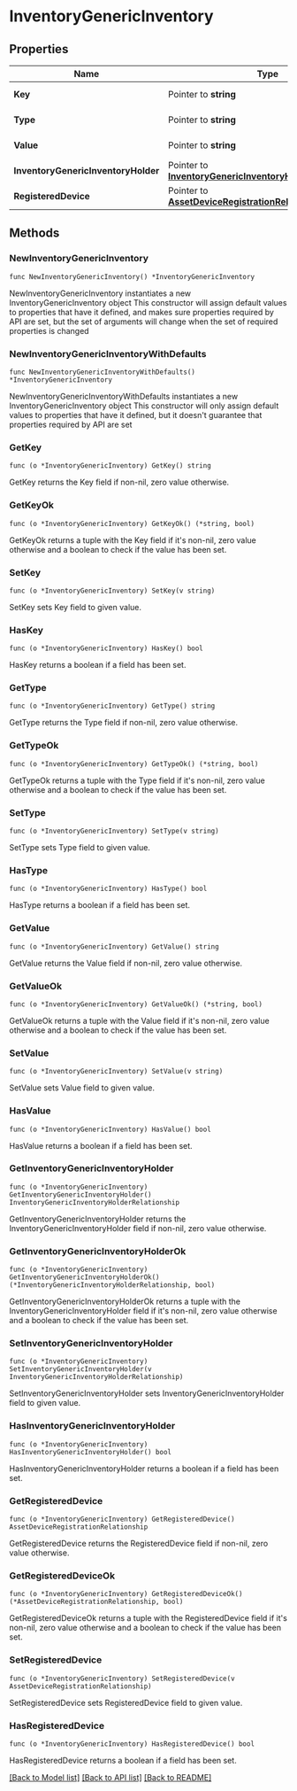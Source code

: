 # InventoryGenericInventory

## Properties

Name | Type | Description | Notes
------------ | ------------- | ------------- | -------------
**Key** | Pointer to **string** |  | [optional] [readonly] 
**Type** | Pointer to **string** |  | [optional] [readonly] 
**Value** | Pointer to **string** |  | [optional] [readonly] 
**InventoryGenericInventoryHolder** | Pointer to [**InventoryGenericInventoryHolderRelationship**](inventory.GenericInventoryHolder.Relationship.md) |  | [optional] 
**RegisteredDevice** | Pointer to [**AssetDeviceRegistrationRelationship**](asset.DeviceRegistration.Relationship.md) |  | [optional] 

## Methods

### NewInventoryGenericInventory

`func NewInventoryGenericInventory() *InventoryGenericInventory`

NewInventoryGenericInventory instantiates a new InventoryGenericInventory object
This constructor will assign default values to properties that have it defined,
and makes sure properties required by API are set, but the set of arguments
will change when the set of required properties is changed

### NewInventoryGenericInventoryWithDefaults

`func NewInventoryGenericInventoryWithDefaults() *InventoryGenericInventory`

NewInventoryGenericInventoryWithDefaults instantiates a new InventoryGenericInventory object
This constructor will only assign default values to properties that have it defined,
but it doesn't guarantee that properties required by API are set

### GetKey

`func (o *InventoryGenericInventory) GetKey() string`

GetKey returns the Key field if non-nil, zero value otherwise.

### GetKeyOk

`func (o *InventoryGenericInventory) GetKeyOk() (*string, bool)`

GetKeyOk returns a tuple with the Key field if it's non-nil, zero value otherwise
and a boolean to check if the value has been set.

### SetKey

`func (o *InventoryGenericInventory) SetKey(v string)`

SetKey sets Key field to given value.

### HasKey

`func (o *InventoryGenericInventory) HasKey() bool`

HasKey returns a boolean if a field has been set.

### GetType

`func (o *InventoryGenericInventory) GetType() string`

GetType returns the Type field if non-nil, zero value otherwise.

### GetTypeOk

`func (o *InventoryGenericInventory) GetTypeOk() (*string, bool)`

GetTypeOk returns a tuple with the Type field if it's non-nil, zero value otherwise
and a boolean to check if the value has been set.

### SetType

`func (o *InventoryGenericInventory) SetType(v string)`

SetType sets Type field to given value.

### HasType

`func (o *InventoryGenericInventory) HasType() bool`

HasType returns a boolean if a field has been set.

### GetValue

`func (o *InventoryGenericInventory) GetValue() string`

GetValue returns the Value field if non-nil, zero value otherwise.

### GetValueOk

`func (o *InventoryGenericInventory) GetValueOk() (*string, bool)`

GetValueOk returns a tuple with the Value field if it's non-nil, zero value otherwise
and a boolean to check if the value has been set.

### SetValue

`func (o *InventoryGenericInventory) SetValue(v string)`

SetValue sets Value field to given value.

### HasValue

`func (o *InventoryGenericInventory) HasValue() bool`

HasValue returns a boolean if a field has been set.

### GetInventoryGenericInventoryHolder

`func (o *InventoryGenericInventory) GetInventoryGenericInventoryHolder() InventoryGenericInventoryHolderRelationship`

GetInventoryGenericInventoryHolder returns the InventoryGenericInventoryHolder field if non-nil, zero value otherwise.

### GetInventoryGenericInventoryHolderOk

`func (o *InventoryGenericInventory) GetInventoryGenericInventoryHolderOk() (*InventoryGenericInventoryHolderRelationship, bool)`

GetInventoryGenericInventoryHolderOk returns a tuple with the InventoryGenericInventoryHolder field if it's non-nil, zero value otherwise
and a boolean to check if the value has been set.

### SetInventoryGenericInventoryHolder

`func (o *InventoryGenericInventory) SetInventoryGenericInventoryHolder(v InventoryGenericInventoryHolderRelationship)`

SetInventoryGenericInventoryHolder sets InventoryGenericInventoryHolder field to given value.

### HasInventoryGenericInventoryHolder

`func (o *InventoryGenericInventory) HasInventoryGenericInventoryHolder() bool`

HasInventoryGenericInventoryHolder returns a boolean if a field has been set.

### GetRegisteredDevice

`func (o *InventoryGenericInventory) GetRegisteredDevice() AssetDeviceRegistrationRelationship`

GetRegisteredDevice returns the RegisteredDevice field if non-nil, zero value otherwise.

### GetRegisteredDeviceOk

`func (o *InventoryGenericInventory) GetRegisteredDeviceOk() (*AssetDeviceRegistrationRelationship, bool)`

GetRegisteredDeviceOk returns a tuple with the RegisteredDevice field if it's non-nil, zero value otherwise
and a boolean to check if the value has been set.

### SetRegisteredDevice

`func (o *InventoryGenericInventory) SetRegisteredDevice(v AssetDeviceRegistrationRelationship)`

SetRegisteredDevice sets RegisteredDevice field to given value.

### HasRegisteredDevice

`func (o *InventoryGenericInventory) HasRegisteredDevice() bool`

HasRegisteredDevice returns a boolean if a field has been set.


[[Back to Model list]](../README.md#documentation-for-models) [[Back to API list]](../README.md#documentation-for-api-endpoints) [[Back to README]](../README.md)


